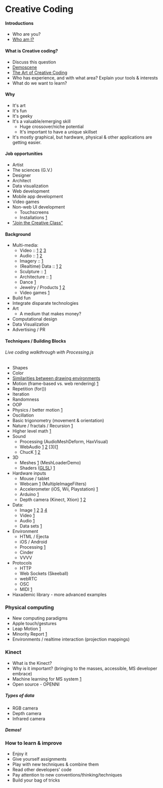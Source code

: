 
# Creative Coding

#### Introductions
* Who are you?
* [Who am I?](https://github.com/cacheflowe/creative-coding-class-notes/blob/master/bio-justin.md)


#### What is Creative coding?
* Discuss this question
* [Demoscene](http://www.pouet.net/)
* [The Art of Creative Coding](http://www.youtube.com/watch?v=eBV14-3LT-g)
* Who has experience, and with what area? Explain your tools & interests
* What do we want to learn?

#### Why
* It's art
* It's fun
* It's geeky
* It's a valuable/emerging skill
	* Huge crossover/niche potential
	* It's important to have a unique skillset
* It's mostly graphical, but hardware, physical & other applications are getting easier.

#### Job opportunities
* Artist
* The sciences (G.V.)
* Designer
* Architect
* Data visualization
* Web development
* Mobile app development
* Video games
* Non-web UI development 
	* Touchscreens
	* Installations [1](http://www.flickr.com/photos/35528040@N04/4140086468/)
* ["Join the Creative Class"](http://www.forbes.com/sites/elainepofeldt/2012/12/28/want-to-recession-proof-yourself-join-the-creative-class/)

#### Background
* Multi-media:
	* Video :: [1](https://vimeo.com/10902493) [2](https://vimeo.com/9795430) [3](http://www.youtube.com/watch?v=6G1jLZrN1Ig)
	* Audio :: [1](https://vimeo.com/23281150) [2](https://vimeo.com/38429577)
	* Imagery :: [1](http://www.flickr.com/groups/_aa/pool/)
	* (Realtime) Data :: [1](http://www.ted.com/talks/aaron_koblin.html) [2](http://vimeo.com/46048177)
	* Sculpture :: [1](http://mariuswatz.com/2012/05/09/probability-lattice/)
	* Architecture :: [1](http://mariuswatz.com/2012/02/07/arcs-rockheim/)
	* Dance [1](https://vimeo.com/38840688)
	* Jewelry / Products [1](https://vimeo.com/41450718) [2](http://n-e-r-v-o-u-s.com/shop/product.php?code=129&tag=jewelry)
	* Video games [1](https://vimeo.com/43230920)
* Build fun
* Integrate disparate technologies
* Art
	* A medium that makes money? 
* Computational design
* Data Visualization
* Advertising / PR

#### Techniques / Building Blocks
###### Live coding walkthrough with Processing.js 

* Shapes
* Color
* [Similarities between drawing environments](https://github.com/cacheflowe/creative-coding-class-notes/blob/master/draw-rectangle.md)
* Motion (frame-based vs. web rendering) [1](http://modeset.js.dev/demos/easing_float)
* Repetition (for())
* Iteration
* Randomness
* OOP
* Physics / better motion [1](http://skeeball.dev/) 
* Oscillation
* Basic trigonometry (movement & orientation)
* Nature / fractals / Recursion [1](http://vimeo.com/12215994)
* Higher level math [1](http://acko.net/files/fullfrontal/fullfrontal/slides-net/)
* Sound
	* Processing (AudioMeshDeform, HaxVisual)
	* WebAudio [1](http://localhost/html_research/webaudio/apple-demo/) [2](http://localhost/Skeeball/prototypes/threejs/vertex-displace/) [3]([1](http://drop.uncontrol.com/Latest/src/)
	* ChucK [1](https://github.com/cacheflowe/Rob.Vox) [2](http://vimeo.com/6025771)
* 3D
	* Meshes [1](http://vimeo.com/50808297) (MeshLoaderDemo)
	* Shaders ([GLSL](http://en.wikipedia.org/wiki/GLSL)) [1](http://glsl.heroku.com/e#5936.0)
* Hardware inputs
	* Mouse / tablet
	* Webcam [1](http://www.soundstep.com/blog/experiments/jsdetection/) (MultipleImageFilters)
	* Accelerometer (iOS, Wii, Playstation) [1](http://vimeo.com/52507615)
	* Arduino [1](http://www.youtube.com/watch?v=CqrQmQqpHXc#!)
	* Depth camera (Kinect, Xtion) [1](http://vimeo.com/56513641) [2](http://vimeo.com/43230920)
* Data:
	* Image [1](http://cacheflowe.com/secret/clyfford/experiments/cluster-8-bit-rows/cluster-random.html) [2](http://cacheflowe.com/secret/clyfford/experiments/cluster-8-bit-rows/cluster-rows.html) [3](http://cacheflowe.com/secret/clyfford/experiments/pointillate/pixelate.html) [4](http://cacheflowe.com/secret/clyfford/experiments/histogram/)
	* Video [1](http://www.youtube.com/watch?v=kHKxOL5cWYs)
	* Audio [1](http://sphotos-a.xx.fbcdn.net/hphotos-ash4/467486_4825273990540_1542718568_o.jpg)
	* Data sets [1](http://www.aaronkoblin.com/work/flightpatterns/)
* Environment
	* HTML / Ejecta
	* iOS / Android
	* Processing [1](http://vimeo.com/15379147)
	* Cinder
	* VVVV
* Protocols
	* HTTP
	* Web Sockets (Skeeball)
	* webRTC
	* OSC
	* MIDI [1](http://vimeo.com/29517018)
* Haxademic library - more advanced examples

### Physical computing
* New computing paradigms
* Apple touch/gestures
* Leap Motion [1](https://leapmotion.com/)
* Minority Report [1](http://kolidar.com/Blog/wp-content/uploads/2012/07/Minority-report_2.jpg)
* Environments / realtime interaction (projection mappings)


### Kinect
* What is the Kinect?
* Why is it important? (bringing to the masses, accessible, MS developer embrace)
* Machine learning for MS system [1](http://msdn.microsoft.com/en-us/library/jj131429.aspx)
* Open source - OPENNI 

##### Types of data
* RGB camera
* Depth camera
* Infrared camera

##### Demos!
	
### How to learn & improve
* Enjoy it
* Give yourself assignments
* Play with new techniques & combine them
* Read other developers' code
* Pay attention to new conventions/thinking/techniques
* Build your bag of tricks
	



